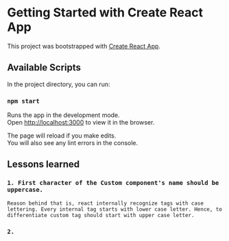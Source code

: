 # Getting Started with Create React App

This project was bootstrapped with [Create React App](https://github.com/facebook/create-react-app).

## Available Scripts

In the project directory, you can run:

### `npm start`

Runs the app in the development mode.\
Open [http://localhost:3000](http://localhost:3000) to view it in the browser.

The page will reload if you make edits.\
You will also see any lint errors in the console.

## Lessons learned

### `1. First character of the Custom component's name should be uppercase.`

    Reason behind that is, react internally recognize tags with case lettering. Every internal tag starts with lower case letter. Hence, to differentiate custom tag should start with upper case letter.

### `2. `
